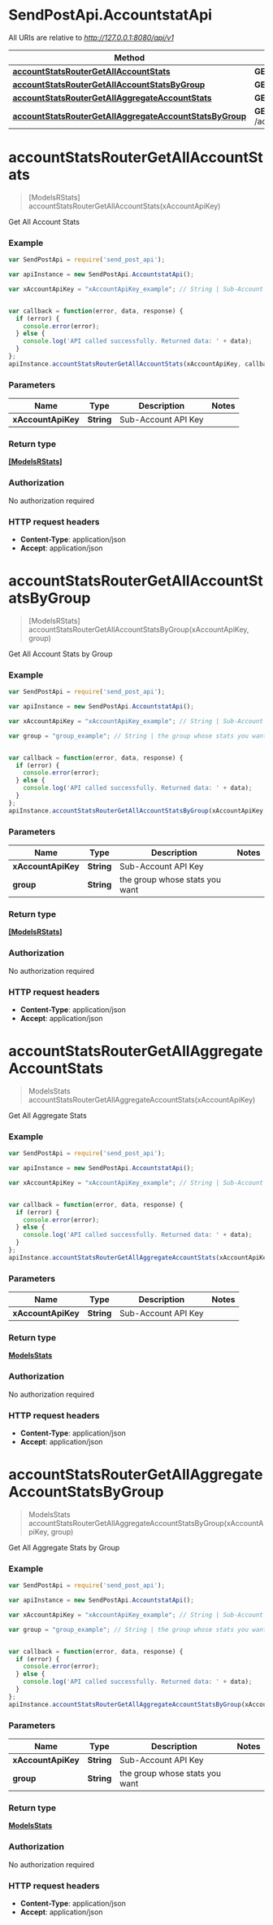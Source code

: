 # SendPostApi.AccountstatApi

All URIs are relative to *http://127.0.0.1:8080/api/v1*

Method | HTTP request | Description
------------- | ------------- | -------------
[**accountStatsRouterGetAllAccountStats**](AccountstatApi.md#accountStatsRouterGetAllAccountStats) | **GET** /account/stat/ | 
[**accountStatsRouterGetAllAccountStatsByGroup**](AccountstatApi.md#accountStatsRouterGetAllAccountStatsByGroup) | **GET** /account/stat/group | 
[**accountStatsRouterGetAllAggregateAccountStats**](AccountstatApi.md#accountStatsRouterGetAllAggregateAccountStats) | **GET** /account/stat/aggregate | 
[**accountStatsRouterGetAllAggregateAccountStatsByGroup**](AccountstatApi.md#accountStatsRouterGetAllAggregateAccountStatsByGroup) | **GET** /account/stat/aggregate/group | 


<a name="accountStatsRouterGetAllAccountStats"></a>
# **accountStatsRouterGetAllAccountStats**
> [ModelsRStats] accountStatsRouterGetAllAccountStats(xAccountApiKey)



Get All Account Stats

### Example
```javascript
var SendPostApi = require('send_post_api');

var apiInstance = new SendPostApi.AccountstatApi();

var xAccountApiKey = "xAccountApiKey_example"; // String | Sub-Account API Key


var callback = function(error, data, response) {
  if (error) {
    console.error(error);
  } else {
    console.log('API called successfully. Returned data: ' + data);
  }
};
apiInstance.accountStatsRouterGetAllAccountStats(xAccountApiKey, callback);
```

### Parameters

Name | Type | Description  | Notes
------------- | ------------- | ------------- | -------------
 **xAccountApiKey** | **String**| Sub-Account API Key | 

### Return type

[**[ModelsRStats]**](ModelsRStats.md)

### Authorization

No authorization required

### HTTP request headers

 - **Content-Type**: application/json
 - **Accept**: application/json

<a name="accountStatsRouterGetAllAccountStatsByGroup"></a>
# **accountStatsRouterGetAllAccountStatsByGroup**
> [ModelsRStats] accountStatsRouterGetAllAccountStatsByGroup(xAccountApiKey, group)



Get All Account Stats by Group

### Example
```javascript
var SendPostApi = require('send_post_api');

var apiInstance = new SendPostApi.AccountstatApi();

var xAccountApiKey = "xAccountApiKey_example"; // String | Sub-Account API Key

var group = "group_example"; // String | the group whose stats you want


var callback = function(error, data, response) {
  if (error) {
    console.error(error);
  } else {
    console.log('API called successfully. Returned data: ' + data);
  }
};
apiInstance.accountStatsRouterGetAllAccountStatsByGroup(xAccountApiKey, group, callback);
```

### Parameters

Name | Type | Description  | Notes
------------- | ------------- | ------------- | -------------
 **xAccountApiKey** | **String**| Sub-Account API Key | 
 **group** | **String**| the group whose stats you want | 

### Return type

[**[ModelsRStats]**](ModelsRStats.md)

### Authorization

No authorization required

### HTTP request headers

 - **Content-Type**: application/json
 - **Accept**: application/json

<a name="accountStatsRouterGetAllAggregateAccountStats"></a>
# **accountStatsRouterGetAllAggregateAccountStats**
> ModelsStats accountStatsRouterGetAllAggregateAccountStats(xAccountApiKey)



Get All Aggregate Stats

### Example
```javascript
var SendPostApi = require('send_post_api');

var apiInstance = new SendPostApi.AccountstatApi();

var xAccountApiKey = "xAccountApiKey_example"; // String | Sub-Account API Key


var callback = function(error, data, response) {
  if (error) {
    console.error(error);
  } else {
    console.log('API called successfully. Returned data: ' + data);
  }
};
apiInstance.accountStatsRouterGetAllAggregateAccountStats(xAccountApiKey, callback);
```

### Parameters

Name | Type | Description  | Notes
------------- | ------------- | ------------- | -------------
 **xAccountApiKey** | **String**| Sub-Account API Key | 

### Return type

[**ModelsStats**](ModelsStats.md)

### Authorization

No authorization required

### HTTP request headers

 - **Content-Type**: application/json
 - **Accept**: application/json

<a name="accountStatsRouterGetAllAggregateAccountStatsByGroup"></a>
# **accountStatsRouterGetAllAggregateAccountStatsByGroup**
> ModelsStats accountStatsRouterGetAllAggregateAccountStatsByGroup(xAccountApiKey, group)



Get All Aggregate Stats by Group

### Example
```javascript
var SendPostApi = require('send_post_api');

var apiInstance = new SendPostApi.AccountstatApi();

var xAccountApiKey = "xAccountApiKey_example"; // String | Sub-Account API Key

var group = "group_example"; // String | the group whose stats you want


var callback = function(error, data, response) {
  if (error) {
    console.error(error);
  } else {
    console.log('API called successfully. Returned data: ' + data);
  }
};
apiInstance.accountStatsRouterGetAllAggregateAccountStatsByGroup(xAccountApiKey, group, callback);
```

### Parameters

Name | Type | Description  | Notes
------------- | ------------- | ------------- | -------------
 **xAccountApiKey** | **String**| Sub-Account API Key | 
 **group** | **String**| the group whose stats you want | 

### Return type

[**ModelsStats**](ModelsStats.md)

### Authorization

No authorization required

### HTTP request headers

 - **Content-Type**: application/json
 - **Accept**: application/json

